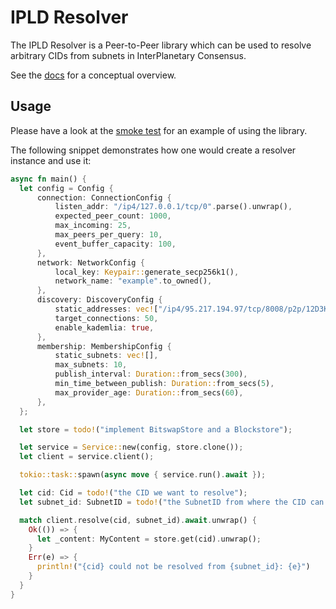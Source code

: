 # IPLD Resolver

The IPLD Resolver is a Peer-to-Peer library which can be used to resolve arbitrary CIDs from subnets in InterPlanetary Consensus.

See the [docs](../../docs/) for a conceptual overview.

## Usage

Please have a look at the [smoke test](tests/smoke.rs) for an example of using the library.

The following snippet demonstrates how one would create a resolver instance and use it:

```rust
async fn main() {
  let config = Config {
      connection: ConnectionConfig {
          listen_addr: "/ip4/127.0.0.1/tcp/0".parse().unwrap(),
          expected_peer_count: 1000,
          max_incoming: 25,
          max_peers_per_query: 10,
          event_buffer_capacity: 100,
      },
      network: NetworkConfig {
          local_key: Keypair::generate_secp256k1(),
          network_name: "example".to_owned(),
      },
      discovery: DiscoveryConfig {
          static_addresses: vec!["/ip4/95.217.194.97/tcp/8008/p2p/12D3KooWC1EaEEpghwnPdd89LaPTKEweD1PRLz4aRBkJEA9UiUuS".parse().unwrap()]
          target_connections: 50,
          enable_kademlia: true,
      },
      membership: MembershipConfig {
          static_subnets: vec![],
          max_subnets: 10,
          publish_interval: Duration::from_secs(300),
          min_time_between_publish: Duration::from_secs(5),
          max_provider_age: Duration::from_secs(60),
      },
  };

  let store = todo!("implement BitswapStore and a Blockstore");

  let service = Service::new(config, store.clone());
  let client = service.client();

  tokio::task::spawn(async move { service.run().await });

  let cid: Cid = todo!("the CID we want to resolve");
  let subnet_id: SubnetID = todo!("the SubnetID from where the CID can be resolved");

  match client.resolve(cid, subnet_id).await.unwrap() {
    Ok(()) => {
      let _content: MyContent = store.get(cid).unwrap();
    }
    Err(e) => {
      println!("{cid} could not be resolved from {subnet_id}: {e}")
    }
  }
}
```

